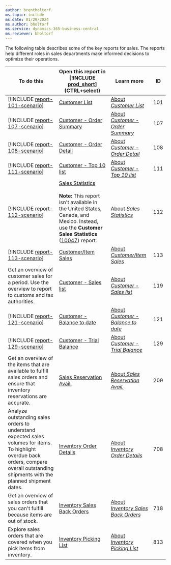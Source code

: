 ```yaml
---
author: brentholtorf
ms.topic: include
ms.date: 01/29/2024
ms.author: bholtorf
ms.service: dynamics-365-business-central
ms.reviewer: bholtorf
---
```


The following table describes some of the key reports for sales. The reports help different roles in sales departments make informed decisions to optimize their operations. 

| To do this | Open this report in [!INCLUDE [prod_short](prod_short.md)] (CTRL+select) | Learn more | ID | 
|-------|------------| ------------|----|
| [!INCLUDE [report-101-scenario](../includes/report-101-scenario-include.md)] | [Customer List](https://businesscentral.dynamics.com?report=101) | [About *Customer List*](../reports/report-101.md) | 101 |
| [!INCLUDE [report-107-scenario](../includes/report-107-scenario-include.md)] | [Customer - Order Summary](https://businesscentral.dynamics.com?report=107) | [About *Customer - Order Summary*](../reports/report-107.md) | 107 |
| [!INCLUDE [report-108-scenario](../includes/report-108-scenario-include.md)] | [Customer - Order Detail](https://businesscentral.dynamics.com?report=108) | [About *Customer - Order Detail*](../reports/report-108.md) | 108 |
| [!INCLUDE [report-111-scenario](../includes/report-111-scenario-include.md)] | [Customer - Top 10 list](https://businesscentral.dynamics.com?report=111) | [About *Customer - Top 10 list*](../reports/report-111.md) | 111 |
| [!INCLUDE [report-112-scenario](../includes/report-112-scenario-include.md)] | [Sales Statistics](https://businesscentral.dynamics.com?report=112)<br><br>**Note:** This report isn't available in the United States, Canada, and Mexico. Instead, use the **Customer Sales Statistics** ([10047](https://businesscentral.dynamics.com?report=10047)) report. | [About *Sales Statistics*](../reports/report-112.md) | 112 |
| [!INCLUDE [report-113-scenario](../includes/report-113-scenario-include.md)] | [Customer/Item Sales](https://businesscentral.dynamics.com?report=113) | [About *Customer/Item Sales*](../reports/report-113.md) | 113 |
| Get an overview of customer sales for a period. Use the overview to report to customs and tax authorities. | [Customer - Sales list](https://businesscentral.dynamics.com?report=119) | [About *Customer - Sales list*](../reports/report-119.md) | 119 |
| [!INCLUDE [report-121-scenario](../includes/report-121-scenario-include.md)] | [Customer - Balance to date](https://businesscentral.dynamics.com?report=121) | [About *Customer - Balance to date*](../reports/report-121.md) | 121 |
| [!INCLUDE [report-129-scenario](../includes/report-129-scenario-include.md)] | [Customer - Trial Balance](https://businesscentral.dynamics.com?report=129) | [About *Customer - Trial Balance*](../reports/report-129.md) | 129 |
| Get an overview of the items that are available to fulfill sales orders and ensure that inventory reservations are accurate. | [Sales Reservation Avail.](https://businesscentral.dynamics.com?report=209) | [About *Sales Reservation Avail.*](../reports/report-209.md) | 209 |
| Analyze outstanding sales orders to understand expected sales volumes for items. To highlight overdue back orders, compare overall outstanding shipments with the planned shipment dates. | [Inventory Order Details](https://businesscentral.dynamics.com?report=708) | [About *Inventory Order Details*](../reports/report-708.md) | 708 |
| Get an overview of sales orders that you can't fulfill because items are out of stock.  | [Inventory Sales Back Orders](https://businesscentral.dynamics.com?report=718) | [About *Inventory Sales Back Orders*](../reports/report-718.md) | 718 |
| Explore sales orders that are covered when you pick items from inventory. | [Inventory Picking List](https://businesscentral.dynamics.com?report=813) | [About *Inventory Picking List*](../reports/report-813.md) | 813 |
